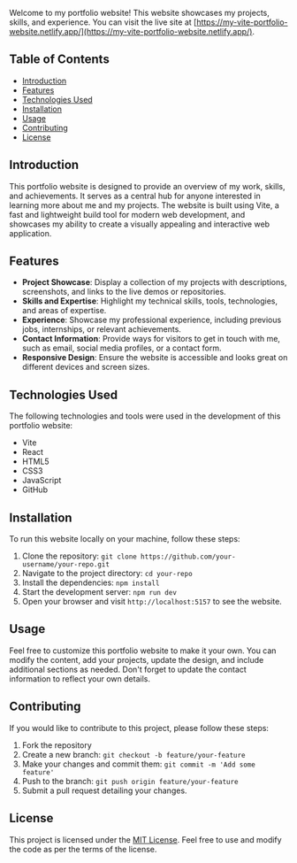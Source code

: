 


Welcome to my portfolio website! This website showcases my projects, skills, and experience. You can visit the live site at [https://my-vite-portfolio-website.netlify.app/](https://my-vite-portfolio-website.netlify.app/).

## Table of Contents
- [Introduction](#introduction)
- [Features](#features)
- [Technologies Used](#technologies-used)
- [Installation](#installation)
- [Usage](#usage)
- [Contributing](#contributing)
- [License](#license)

## Introduction
This portfolio website is designed to provide an overview of my work, skills, and achievements. It serves as a central hub for anyone interested in learning more about me and my projects. The website is built using Vite, a fast and lightweight build tool for modern web development, and showcases my ability to create a visually appealing and interactive web application.

## Features
- **Project Showcase**: Display a collection of my projects with descriptions, screenshots, and links to the live demos or repositories.
- **Skills and Expertise**: Highlight my technical skills, tools, technologies, and areas of expertise.
- **Experience**: Showcase my professional experience, including previous jobs, internships, or relevant achievements.
- **Contact Information**: Provide ways for visitors to get in touch with me, such as email, social media profiles, or a contact form.
- **Responsive Design**: Ensure the website is accessible and looks great on different devices and screen sizes.

## Technologies Used
The following technologies and tools were used in the development of this portfolio website:

- Vite
- React
- HTML5
- CSS3
- JavaScript
- GitHub

## Installation
To run this website locally on your machine, follow these steps:

1. Clone the repository: `git clone https://github.com/your-username/your-repo.git`
2. Navigate to the project directory: `cd your-repo`
3. Install the dependencies: `npm install`
4. Start the development server: `npm run dev`
5. Open your browser and visit `http://localhost:5157` to see the website.

## Usage
Feel free to customize this portfolio website to make it your own. You can modify the content, add your projects, update the design, and include additional sections as needed. Don't forget to update the contact information to reflect your own details.

## Contributing
If you would like to contribute to this project, please follow these steps:

1. Fork the repository
2. Create a new branch: `git checkout -b feature/your-feature`
3. Make your changes and commit them: `git commit -m 'Add some feature'`
4. Push to the branch: `git push origin feature/your-feature`
5. Submit a pull request detailing your changes.

## License
This project is licensed under the [MIT License](LICENSE). Feel free to use and modify the code as per the terms of the license.

